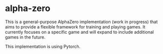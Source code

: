 # alpha-zero

This is a general-purpose AlphaZero implementation (work in progress) that aims to provide a flexible framework for training and playing games. It currently focuses on a specific game and will expand to include additional games in the future.  
  
This implementation is using Pytorch.
